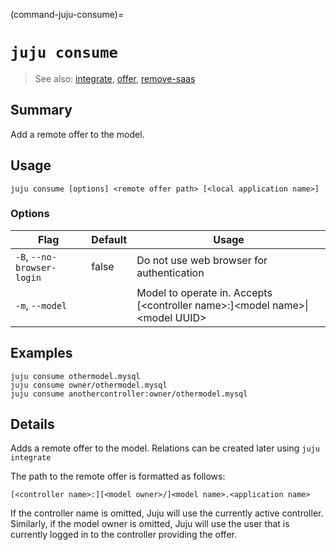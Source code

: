 (command-juju-consume)=
# `juju consume`
> See also: [integrate](#integrate), [offer](#offer), [remove-saas](#remove-saas)

## Summary
Add a remote offer to the model.

## Usage
```juju consume [options] <remote offer path> [<local application name>]```

### Options
| Flag | Default | Usage |
| --- | --- | --- |
| `-B`, `--no-browser-login` | false | Do not use web browser for authentication |
| `-m`, `--model` |  | Model to operate in. Accepts [&lt;controller name&gt;:]&lt;model name&gt;&#x7c;&lt;model UUID&gt; |

## Examples

    juju consume othermodel.mysql
    juju consume owner/othermodel.mysql
    juju consume anothercontroller:owner/othermodel.mysql


## Details

Adds a remote offer to the model. Relations can be created later using `juju integrate`

The path to the remote offer is formatted as follows:

    [<controller name>:][<model owner>/]<model name>.<application name>

If the controller name is omitted, Juju will use the currently active
controller. Similarly, if the model owner is omitted, Juju will use the user
that is currently logged in to the controller providing the offer.